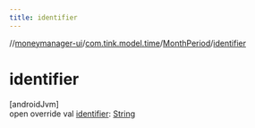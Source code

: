 ```yaml
---
title: identifier
---
```

//[moneymanager-ui](../../../index.html)/[com.tink.model.time](../index.html)/[MonthPeriod](index.html)/[identifier](identifier.html)



# identifier



[androidJvm]\
open override val [identifier](identifier.html): [String](https://kotlinlang.org/api/latest/jvm/stdlib/kotlin/-string/index.html)




